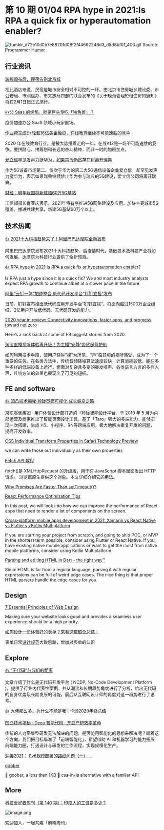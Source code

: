 # 第 10 期 01/04 RPA hype in 2021:Is RPA a quick fix or hyperautomation enabler?
![tumblr_d72e10d0b7e88201d08f2f44662246d3_d5d8bf01_400.gif](https://cdn.nlark.com/yuque/0/2021/gif/85771/1609680487079-19188464-2898-44fe-9b4f-498d63830655.gif#align=left&display=inline&height=360&margin=%5Bobject%20Object%5D&name=tumblr_d72e10d0b7e88201d08f2f44662246d3_d5d8bf01_400.gif&originHeight=480&originWidth=356&size=1503071&status=done&style=none&width=267)
Source: [Programmer Humor](https://programmerhumour.tumblr.com/post/634263565310869504/and-then-you-miss-one-because-the-code-was)
## 行业资讯
[新规颁布后，民宿告别北京城](https://mp.weixin.qq.com/s/yZSiAomKpR0UfDr5lgr8QA)

相比酒店来说，民宿是城市安全相对不可控的一环。由北京市住房城乡建设委、市公安局、市网信办、市文旅局四部门联合发布的《关于规范管理短租住房的通知》将在2月1日起正式施行。

[办公 Saas 的终局，就是巨头专吃「独角兽」？](http://www.geekpark.net/news/272208)

疫情加速办公 SaaS 领域小玩家退场。

[作业帮完成E+轮超16亿美金融资，在线教育继续不可能速胜的竞争](https://mp.weixin.qq.com/s/BVyGGcYW8_nwN7enrgBG2A)

2020 年在线教育行业，是被大势推着走的一年。在线K12是一场不可能速胜的竞争。要拼耐心、拼筹划和长远的奋斗精神，而非一时的加班加点。

[爱立信罕见发声力挺华为，如果禁令仍然存在将离开瑞典](https://mp.weixin.qq.com/s/5Xecu9ikoEFEFfReOdFECA)

作为5G设备市场第二、仅次于华为的第二大5G通信设备企业爱立信，却罕见发声力挺华为，表示如果瑞典继续禁止华为参与瑞典的5G建设，爱立信公司将离开瑞典。

[财经：明年我国将新建超60万5G基站](https://mp.weixin.qq.com/s/TwoTRXii-dSkCaIDr8q04A)

工信部部长肖亚庆表示，2021年将有序推进5G网络建设及应用，加快主要城市5G覆盖，推进共建共享，新建5G基站60万个以上。

## 技术热闻
[👍 2021十大科技趋势来了！阿里巴巴达摩院全新发布](https://mp.weixin.qq.com/s/I6hex1v08rfxDKT6UP-jOQ)

阿里巴巴达摩院发布2021十大科技趋势，后疫情时代，基础技术及科技产业将如何发展，达摩院为科技行业提供了全新预测。

[👍 RPA hype in 2021:Is RPA a quick fix or hyperautomation enabler?](https://research.aimultiple.com/rpa-hype/)

Is RPA just a hype since it is a quick fix? We and most industry analysts expect RPA growth to continue albeit at a slower pace in the future.

[阿里“云钉一体”加速整合 低代码开发平台“钉钉宜搭”发布](https://www.toutiao.com/i6911561378218607112)

日前，钉钉宣布推出低代码应用开发平台“钉钉宜搭”，将面向超过1500万企业组织、3亿用户开放低代码、无代码开发的能力。

[2020 year in review: Connectivity innovations, faster apps, and progress toward net zero](https://engineering.fb.com/2020/12/30/connectivity/2020-year-in-review/)

Here’s a look back at some of FB biggest stories from 2020.

[淘宝直播视听体验再升级！为主播“安静”带货保驾护航](https://mp.weixin.qq.com/s/3eO84X2Uaudt-JnFcFhYdw)

如何利用技术手段，使用户获得“视”为所见、“声”临其境的视听感受，成为了一个重要的任务。在各类方法中，传统音频降噪算法速度较快，计算消耗较低，能在多种多样的低端设备上运行，但面对复杂且多变的突发噪声、各类语言方言的多样人声，传统方法的效果也展现出了可见的短板。

## FE and software
[👍 凹凸技术揭秘·羚珑页面可视化·成长蜕变之路](https://aotu.io/notes/2020/12/31/ling-atom-design/)

京东零售集团 · 用户体验设计部打造的「羚珑智能设计平台」于 2019 年 5 月为内部运营及商家推出了智能页面设计工具，基于「Taro」强大的多端能力，能够实现一次搭建，生成 H5、小程序、RN等跨端应用，极大地解决重复开发的问题，提高开发效率。

[CSS Individual Transform Properties in Safari Technology Preview](https://css-tricks.com/css-individual-transform-properties-in-safari-technology-preview/)

we can write those out individually as their own properties

[Fetch API 教程](http://www.ruanyifeng.com/blog/2020/12/fetch-tutorial.html)

fetch()是 XMLHttpRequest 的升级版，用于在 JavaScript 脚本里面发出 HTTP 请求。
浏览器原生提供这个对象。本文详细介绍它的用法。

[Why Promises Are Faster Than setTimeout()?](https://dmitripavlutin.com/javascript-promises-settimeout/)


[React Performance Optimization Tips](https://dev.to/harshdand/react-performance-optimization-tips-4238)

In this post, we will look into how we can improve the performance of React apps that need to render a lot of components on the screen.

[Cross-platform mobile apps development in 2021: Xamarin vs React Native vs Flutter vs Kotlin Multiplatform](https://medium.com/xorum-io/cross-platform-mobile-apps-development-in-2021-xamarin-vs-react-native-vs-flutter-vs-kotlin-ca8ea1f5a3e0)

If you are starting your project from scratch, and going to ship POC, or MVP in the shortest term possible, consider using Flutter or React Native. If you have existing native mobile applications or want to get the most from native mobile platforms, consider using Kotlin Multiplatform.

[Parsing and editing HTML in Dart - the right way™](https://iiro.dev/2020/11/29/parsing-html-in-dart/)

Since HTML is far from a regular language, parsing it with regular expressions can be full of weird edge cases. The nice thing is that proper HTML parsers handle the edge cases for you.

## Design
[7 Essential Principles of Web Design](https://uxplanet.org/7-essential-principles-of-web-design-e9645d54cec8)

Making sure your website looks good and provides a seamless user experience should be a high priority.

[如何设计一份体验好的表单？来看这篇超全总结！](https://www.uisdc.com/form-design-5)

表单日常[设计规范](https://www.uisdc.com/tag/%e8%ae%be%e8%ae%a1%e8%a7%84%e8%8c%83)大致思路，增加对表单的认识

## Explore
[👍 “无代码”与我们的距离](https://mp.weixin.qq.com/s/Zhmh6mzCyxJlOvmuDMBSfw)

文章介绍了什么是无代码开发平台 ( NCDP, No-Code Development Platform )，提供了行业内代表性案例，并从潮流和长期趋势角度进行了分析，给出无代码的自身优势及长期发展的可能，最后从互联网设计师的角度对这一趋势进行了思考。

[👍 大佬那么多，为什么不能是我 | 卡颂2020年终总结](https://mp.weixin.qq.com/s/9XZy_JsUiHWfYoPxMq69KA)


[凹凸技术揭秘 · Deco 智能代码 · 开启产研效率革命](https://aotu.io/notes/2020/12/31/deco/)

传统的人力密集型研发无法解决的问题，是否能用智能化的思想来解决呢？顺着这个方向，我们把目标瞄准了「前端智能化」，希望借助 AI 和机器学习的能力拓展前端能力圈，打通设计与研发的工作流程，实现规模化生产。

[迎接2021：IPv6规模部署的路线问题（一）    ](https://mp.weixin.qq.com/s/A4snkLr9-VzVBwMnyX2Ozg)


[goober](https://github.com/cristianbote/goober)

🥜 goober, a less than 1KB 🎉 css-in-js alternative with a familiar API

## More

[科技爱好者周刊（第 140 期）：印度人的工资是多少？](http://www.ruanyifeng.com/blog/2020/12/weekly-issue-140.html)

![image.png](https://cdn.nlark.com/yuque/0/2020/png/85771/1605930034828-7fc81343-651f-4a15-8465-eebe5a23cf61.png#align=left&display=inline&height=31&margin=%5Bobject%20Object%5D&name=image.png&originHeight=90&originWidth=2186&size=14325&status=done&style=none&width=746)


欢迎加入，一起共建「前端周刊」
